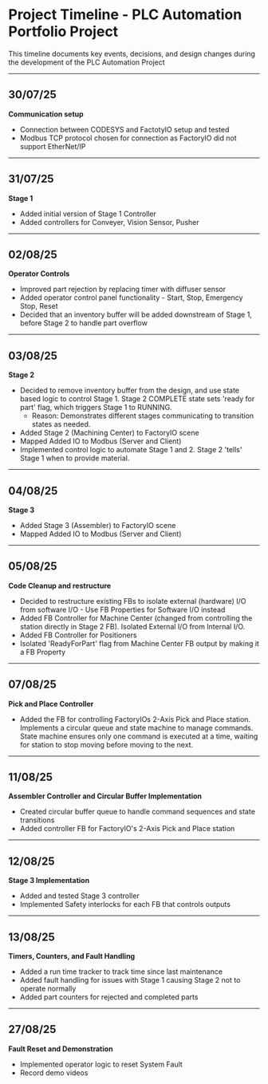 # Project Timeline - PLC Automation Portfolio Project

This timeline documents key events, decisions, and design changes during the development of the PLC Automation Project

---

## 30/07/25

**Communication setup**

* Connection between CODESYS and FactotyIO setup and tested
* Modbus TCP protocol chosen for connection as FactoryIO did not support EtherNet/IP

---

## 31/07/25

**Stage 1**

* Added initial version of Stage 1 Controller
* Added controllers for Conveyer, Vision Sensor, Pusher

---

## 02/08/25

**Operator Controls**

* Improved part rejection by replacing timer with diffuser sensor
* Added operator control panel functionality - Start, Stop, Emergency Stop, Reset
* Decided that an inventory buffer will be added downstream of Stage 1, before Stage 2 to handle part overflow

---

## 03/08/25

**Stage 2**

* Decided to remove inventory buffer from the design, and use state based logic to control Stage 1. Stage 2 COMPLETE state sets 'ready for part' flag, which triggers Stage 1 to RUNNING. 
	- Reason: Demonstrates different stages communicating to transition states as needed. 
* Added Stage 2 (Machining Center) to FactoryIO scene
* Mapped Added IO to Modbus (Server and Client)
* Implemented control logic to automate Stage 1 and 2. Stage 2 'tells' Stage 1 when to provide material.

---

## 04/08/25

**Stage 3**

* Added Stage 3 (Assembler) to FactoryIO scene
* Mapped Added IO to Modbus (Server and Client)

---

## 05/08/25

**Code Cleanup and restructure**

* Decided to restructure existing FBs to isolate external (hardware) I/O from software I/O - Use FB Properties for Software I/O instead
* Added FB Controller for Machine Center (changed from controlling the station directly in Stage 2 FB). Isolated External I/O from Internal I/O.
* Added FB Controller for Positioners 
* Isolated 'ReadyForPart' flag from Machine Center FB output by making it a FB Property

---

## 07/08/25
**Pick and Place Controller**
* Added the FB for controlling FactoryIOs 2-Axis Pick and Place station. Implements a circular queue and state machine to manage commands. State machine ensures only one command is executed at a time, waiting for station to stop moving before moving to the next. 

---

## 11/08/25

**Assembler Controller and Circular Buffer Implementation**

* Created circular buffer queue to handle command sequences and state transitions
* Added controller FB for FactoryIO's 2-Axis Pick and Place station

---

## 12/08/25

**Stage 3 Implementation**

* Added and tested Stage 3 controller
* Implemented Safety interlocks for each FB that controls outputs

---

## 13/08/25

**Timers, Counters, and Fault Handling**

* Added a run time tracker to track time since last maintenance
* Added fault handling for issues with Stage 1 causing Stage 2 not to operate normally
* Added part counters for rejected and completed parts

---

## 27/08/25

**Fault Reset and Demonstration**

* Implemented operator logic to reset System Fault
* Record demo videos
